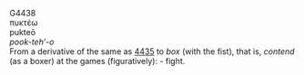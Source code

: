 G4438  
πυκτέω  
pukteō  
*pook-teh‘-o*  
From a derivative of the same as [4435](g4435) to *box* (with the fist),
that is, *contend* (as a boxer) at the games (figuratively): - fight.  
